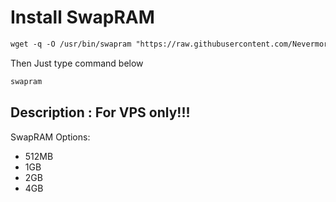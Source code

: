 # Install SwapRAM
 ```html
wget -q -O /usr/bin/swapram "https://raw.githubusercontent.com/NevermoreSSH/swapram/main/swapram.sh" && chmod +x /usr/bin/swapram && swapram
  ```
Then Just type command below
 ```html
swapram
  ```

## Description : For VPS only!!!

 SwapRAM Options:
- 512MB
- 1GB
- 2GB
- 4GB
